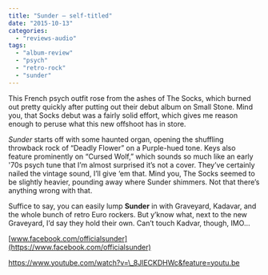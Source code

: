 ```yaml
---
title: "Sunder – self-titled"
date: "2015-10-13"
categories: 
  - "reviews-audio"
tags: 
  - "album-review"
  - "psych"
  - "retro-rock"
  - "sunder"
---
```


This French psych outfit rose from the ashes of The Socks, which burned out pretty quickly after putting out their debut album on Small Stone. Mind you, that Socks debut was a fairly solid effort, which gives me reason enough to peruse what this new offshoot has in store.

_Sunder_ starts off with some haunted organ, opening the shuffling throwback rock of “Deadly Flower” on a Purple-hued tone. Keys also feature prominently on “Cursed Wolf,” which sounds so much like an early '70s psych tune that I’m almost surprised it’s not a cover. They’ve certainly nailed the vintage sound, I’ll give ‘em that. Mind you, The Socks seemed to be slightly heavier, pounding away where Sunder shimmers. Not that there’s anything wrong with that.

Suffice to say, you can easily lump **Sunder** in with Graveyard, Kadavar, and the whole bunch of retro Euro rockers. But y’know what, next to the new Graveyard, I’d say they hold their own. Can’t touch Kadvar, though, IMO…

[www.facebook.com/officialsunder](https://www.facebook.com/officialsunder)

https://www.youtube.com/watch?v=\_8JlECKDHWc&feature=youtu.be
